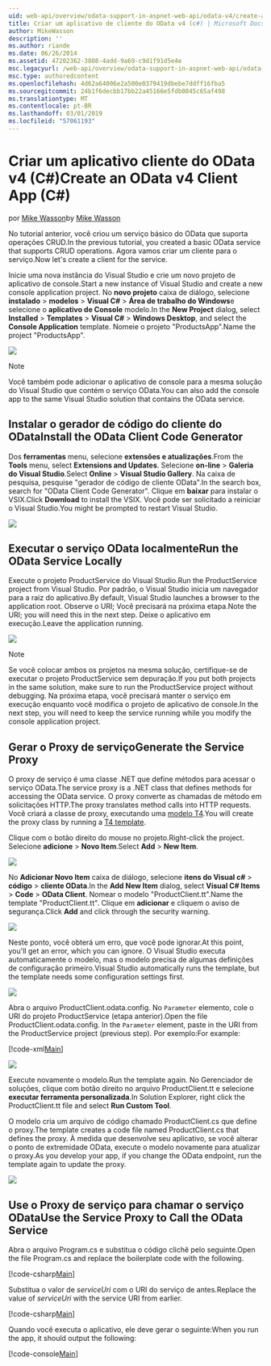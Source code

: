 ```yaml
---
uid: web-api/overview/odata-support-in-aspnet-web-api/odata-v4/create-an-odata-v4-client-app
title: Criar um aplicativo de cliente do OData v4 (c#) | Microsoft Docs
author: MikeWasson
description: ''
ms.author: riande
ms.date: 06/26/2014
ms.assetid: 47202362-3808-4add-9a69-c9d1f91d5e4e
msc.legacyurl: /web-api/overview/odata-support-in-aspnet-web-api/odata-v4/create-an-odata-v4-client-app
msc.type: authoredcontent
ms.openlocfilehash: 4d62a64006e2a500e0379419dbebe7ddff16fba5
ms.sourcegitcommit: 24b1f6decbb17bb22a45166e5fdb0845c65af498
ms.translationtype: MT
ms.contentlocale: pt-BR
ms.lasthandoff: 03/01/2019
ms.locfileid: "57061193"
---
```

<a name="create-an-odata-v4-client-app-c"></a><span data-ttu-id="d9a73-102">Criar um aplicativo cliente do OData v4 (C#)</span><span class="sxs-lookup"><span data-stu-id="d9a73-102">Create an OData v4 Client App (C#)</span></span>
====================
<span data-ttu-id="d9a73-103">por [Mike Wasson](https://github.com/MikeWasson)</span><span class="sxs-lookup"><span data-stu-id="d9a73-103">by [Mike Wasson](https://github.com/MikeWasson)</span></span>

<span data-ttu-id="d9a73-104">No tutorial anterior, você criou um serviço básico do OData que suporta operações CRUD.</span><span class="sxs-lookup"><span data-stu-id="d9a73-104">In the previous tutorial, you created a basic OData service that supports CRUD operations.</span></span> <span data-ttu-id="d9a73-105">Agora vamos criar um cliente para o serviço.</span><span class="sxs-lookup"><span data-stu-id="d9a73-105">Now let's create a client for the service.</span></span>

<span data-ttu-id="d9a73-106">Inicie uma nova instância do Visual Studio e crie um novo projeto de aplicativo de console.</span><span class="sxs-lookup"><span data-stu-id="d9a73-106">Start a new instance of Visual Studio and create a new console application project.</span></span> <span data-ttu-id="d9a73-107">No **novo projeto** caixa de diálogo, selecione **instalado** &gt; **modelos** &gt; **Visual C#** &gt; **Área de trabalho do Windows**e selecione o **aplicativo de Console** modelo.</span><span class="sxs-lookup"><span data-stu-id="d9a73-107">In the **New Project** dialog, select **Installed** &gt; **Templates** &gt; **Visual C#** &gt; **Windows Desktop**, and select the **Console Application** template.</span></span> <span data-ttu-id="d9a73-108">Nomeie o projeto &quot;ProductsApp&quot;.</span><span class="sxs-lookup"><span data-stu-id="d9a73-108">Name the project &quot;ProductsApp&quot;.</span></span>

![](create-an-odata-v4-client-app/_static/image1.png)

> [!NOTE]
> <span data-ttu-id="d9a73-109">Você também pode adicionar o aplicativo de console para a mesma solução do Visual Studio que contém o serviço OData.</span><span class="sxs-lookup"><span data-stu-id="d9a73-109">You can also add the console app to the same Visual Studio solution that contains the OData service.</span></span>


## <a name="install-the-odata-client-code-generator"></a><span data-ttu-id="d9a73-110">Instalar o gerador de código do cliente do OData</span><span class="sxs-lookup"><span data-stu-id="d9a73-110">Install the OData Client Code Generator</span></span>

<span data-ttu-id="d9a73-111">Dos **ferramentas** menu, selecione **extensões e atualizações**.</span><span class="sxs-lookup"><span data-stu-id="d9a73-111">From the **Tools** menu, select **Extensions and Updates**.</span></span> <span data-ttu-id="d9a73-112">Selecione **on-line** &gt; **Galeria do Visual Studio**.</span><span class="sxs-lookup"><span data-stu-id="d9a73-112">Select **Online** &gt; **Visual Studio Gallery**.</span></span> <span data-ttu-id="d9a73-113">Na caixa de pesquisa, pesquise &quot;gerador de código de cliente OData&quot;.</span><span class="sxs-lookup"><span data-stu-id="d9a73-113">In the search box, search for &quot;OData Client Code Generator&quot;.</span></span> <span data-ttu-id="d9a73-114">Clique em **baixar** para instalar o VSIX.</span><span class="sxs-lookup"><span data-stu-id="d9a73-114">Click **Download** to install the VSIX.</span></span> <span data-ttu-id="d9a73-115">Você pode ser solicitado a reiniciar o Visual Studio.</span><span class="sxs-lookup"><span data-stu-id="d9a73-115">You might be prompted to restart Visual Studio.</span></span>

[![](create-an-odata-v4-client-app/_static/image3.png)](create-an-odata-v4-client-app/_static/image2.png)

## <a name="run-the-odata-service-locally"></a><span data-ttu-id="d9a73-116">Executar o serviço OData localmente</span><span class="sxs-lookup"><span data-stu-id="d9a73-116">Run the OData Service Locally</span></span>

<span data-ttu-id="d9a73-117">Execute o projeto ProductService do Visual Studio.</span><span class="sxs-lookup"><span data-stu-id="d9a73-117">Run the ProductService project from Visual Studio.</span></span> <span data-ttu-id="d9a73-118">Por padrão, o Visual Studio inicia um navegador para a raiz do aplicativo.</span><span class="sxs-lookup"><span data-stu-id="d9a73-118">By default, Visual Studio launches a browser to the application root.</span></span> <span data-ttu-id="d9a73-119">Observe o URI; Você precisará na próxima etapa.</span><span class="sxs-lookup"><span data-stu-id="d9a73-119">Note the URI; you will need this in the next step.</span></span> <span data-ttu-id="d9a73-120">Deixe o aplicativo em execução.</span><span class="sxs-lookup"><span data-stu-id="d9a73-120">Leave the application running.</span></span>

![](create-an-odata-v4-client-app/_static/image4.png)

> [!NOTE]
> <span data-ttu-id="d9a73-121">Se você colocar ambos os projetos na mesma solução, certifique-se de executar o projeto ProductService sem depuração.</span><span class="sxs-lookup"><span data-stu-id="d9a73-121">If you put both projects in the same solution, make sure to run the ProductService project without debugging.</span></span> <span data-ttu-id="d9a73-122">Na próxima etapa, você precisará manter o serviço em execução enquanto você modifica o projeto de aplicativo de console.</span><span class="sxs-lookup"><span data-stu-id="d9a73-122">In the next step, you will need to keep the service running while you modify the console application project.</span></span>


## <a name="generate-the-service-proxy"></a><span data-ttu-id="d9a73-123">Gerar o Proxy de serviço</span><span class="sxs-lookup"><span data-stu-id="d9a73-123">Generate the Service Proxy</span></span>

<span data-ttu-id="d9a73-124">O proxy de serviço é uma classe .NET que define métodos para acessar o serviço OData.</span><span class="sxs-lookup"><span data-stu-id="d9a73-124">The service proxy is a .NET class that defines methods for accessing the OData service.</span></span> <span data-ttu-id="d9a73-125">O proxy converte as chamadas de método em solicitações HTTP.</span><span class="sxs-lookup"><span data-stu-id="d9a73-125">The proxy translates method calls into HTTP requests.</span></span> <span data-ttu-id="d9a73-126">Você criará a classe de proxy, executando uma [modelo T4](https://msdn.microsoft.com/library/bb126445.aspx).</span><span class="sxs-lookup"><span data-stu-id="d9a73-126">You will create the proxy class by running a [T4 template](https://msdn.microsoft.com/library/bb126445.aspx).</span></span>

<span data-ttu-id="d9a73-127">Clique com o botão direito do mouse no projeto.</span><span class="sxs-lookup"><span data-stu-id="d9a73-127">Right-click the project.</span></span> <span data-ttu-id="d9a73-128">Selecione **adicione** &gt; **Novo Item**.</span><span class="sxs-lookup"><span data-stu-id="d9a73-128">Select **Add** &gt; **New Item**.</span></span>

![](create-an-odata-v4-client-app/_static/image5.png)

<span data-ttu-id="d9a73-129">No **Adicionar Novo Item** caixa de diálogo, selecione **itens do Visual c#** &gt; **código** &gt; **cliente OData**.</span><span class="sxs-lookup"><span data-stu-id="d9a73-129">In the **Add New Item** dialog, select **Visual C# Items** &gt; **Code** &gt; **OData Client**.</span></span> <span data-ttu-id="d9a73-130">Nomear o modelo &quot;ProductClient.tt&quot;.</span><span class="sxs-lookup"><span data-stu-id="d9a73-130">Name the template &quot;ProductClient.tt&quot;.</span></span> <span data-ttu-id="d9a73-131">Clique em **adicionar** e cliquem o aviso de segurança.</span><span class="sxs-lookup"><span data-stu-id="d9a73-131">Click **Add** and click through the security warning.</span></span>

[![](create-an-odata-v4-client-app/_static/image7.png)](create-an-odata-v4-client-app/_static/image6.png)

<span data-ttu-id="d9a73-132">Neste ponto, você obterá um erro, que você pode ignorar.</span><span class="sxs-lookup"><span data-stu-id="d9a73-132">At this point, you'll get an error, which you can ignore.</span></span> <span data-ttu-id="d9a73-133">O Visual Studio executa automaticamente o modelo, mas o modelo precisa de algumas definições de configuração primeiro.</span><span class="sxs-lookup"><span data-stu-id="d9a73-133">Visual Studio automatically runs the template, but the template needs some configuration settings first.</span></span>

[![](create-an-odata-v4-client-app/_static/image9.png)](create-an-odata-v4-client-app/_static/image8.png)

<span data-ttu-id="d9a73-134">Abra o arquivo ProductClient.odata.config. No `Parameter` elemento, cole o URI do projeto ProductService (etapa anterior).</span><span class="sxs-lookup"><span data-stu-id="d9a73-134">Open the file ProductClient.odata.config. In the `Parameter` element, paste in the URI from the ProductService project (previous step).</span></span> <span data-ttu-id="d9a73-135">Por exemplo:</span><span class="sxs-lookup"><span data-stu-id="d9a73-135">For example:</span></span>

[!code-xml[Main](create-an-odata-v4-client-app/samples/sample1.xml)]

[![](create-an-odata-v4-client-app/_static/image11.png)](create-an-odata-v4-client-app/_static/image10.png)

<span data-ttu-id="d9a73-136">Execute novamente o modelo.</span><span class="sxs-lookup"><span data-stu-id="d9a73-136">Run the template again.</span></span> <span data-ttu-id="d9a73-137">No Gerenciador de soluções, clique com botão direito no arquivo ProductClient.tt e selecione **executar ferramenta personalizada**.</span><span class="sxs-lookup"><span data-stu-id="d9a73-137">In Solution Explorer, right click the ProductClient.tt file and select **Run Custom Tool**.</span></span>

<span data-ttu-id="d9a73-138">O modelo cria um arquivo de código chamado ProductClient.cs que define o proxy.</span><span class="sxs-lookup"><span data-stu-id="d9a73-138">The template creates a code file named ProductClient.cs that defines the proxy.</span></span> <span data-ttu-id="d9a73-139">À medida que desenvolve seu aplicativo, se você alterar o ponto de extremidade OData, execute o modelo novamente para atualizar o proxy.</span><span class="sxs-lookup"><span data-stu-id="d9a73-139">As you develop your app, if you change the OData endpoint, run the template again to update the proxy.</span></span>

![](create-an-odata-v4-client-app/_static/image12.png)

## <a name="use-the-service-proxy-to-call-the-odata-service"></a><span data-ttu-id="d9a73-140">Use o Proxy de serviço para chamar o serviço OData</span><span class="sxs-lookup"><span data-stu-id="d9a73-140">Use the Service Proxy to Call the OData Service</span></span>

<span data-ttu-id="d9a73-141">Abra o arquivo Program.cs e substitua o código clichê pelo seguinte.</span><span class="sxs-lookup"><span data-stu-id="d9a73-141">Open the file Program.cs and replace the boilerplate code with the following.</span></span>

[!code-csharp[Main](create-an-odata-v4-client-app/samples/sample2.cs)]

<span data-ttu-id="d9a73-142">Substitua o valor de *serviceUri* com o URI do serviço de antes.</span><span class="sxs-lookup"><span data-stu-id="d9a73-142">Replace the value of *serviceUri* with the service URI from earlier.</span></span>

[!code-csharp[Main](create-an-odata-v4-client-app/samples/sample3.cs)]

<span data-ttu-id="d9a73-143">Quando você executa o aplicativo, ele deve gerar o seguinte:</span><span class="sxs-lookup"><span data-stu-id="d9a73-143">When you run the app, it should output the following:</span></span>

[!code-console[Main](create-an-odata-v4-client-app/samples/sample4.cmd)]
